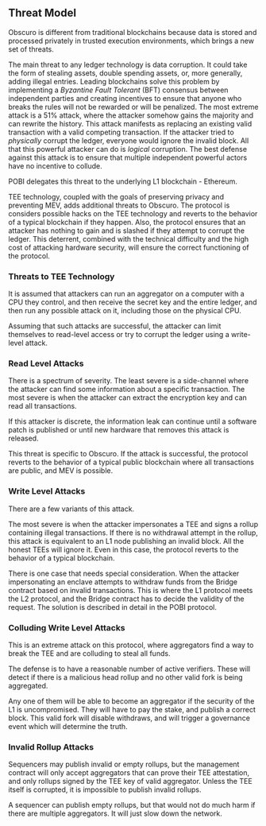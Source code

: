 ## Threat Model
Obscuro is different from traditional blockchains because data is stored and processed privately in trusted execution environments, which brings a new set of threats.

The main threat to any ledger technology is data corruption. It could take the form of stealing assets, double spending assets, or, more generally, adding illegal entries.
Leading blockchains solve this problem by implementing a _Byzantine Fault Tolerant_ (BFT) consensus between independent parties and creating incentives to ensure that anyone who breaks the rules will not be rewarded or will be penalized. The most extreme attack is a 51% attack, where the attacker somehow gains the majority and can rewrite the history. This attack manifests as replacing an existing valid transaction with a valid competing transaction. If the attacker tried to _physically_ corrupt the ledger, everyone would ignore the invalid block. All that this powerful attacker can do is _logical_ corruption. The best defense against this attack is to ensure that multiple independent powerful actors have no incentive to collude.

POBI delegates this threat to the underlying L1 blockchain - Ethereum.

TEE technology, coupled with the goals of preserving privacy and preventing MEV, adds additional threats to Obscuro. The protocol is considers possible hacks on the TEE technology and reverts to the behavior of a typical blockchain if they happen. Also, the protocol ensures that an attacker has nothing to gain and is slashed if they attempt to corrupt the ledger.
This deterrent, combined with the technical difficulty and the high cost of attacking hardware security, will ensure the correct functioning of the protocol.

### Threats to TEE Technology
It is assumed that attackers can run an aggregator on a computer with a CPU they control, and then receive the secret key and the entire ledger, and then run any possible attack on it, including those on the physical CPU.

Assuming that such attacks are successful, the attacker can limit themselves to read-level access or try to corrupt the ledger using a write-level attack.

### Read Level Attacks
There is a spectrum of severity. The least severe is a side-channel where the attacker can find some information about a specific transaction. The most severe is when the attacker can extract the encryption key and can read all transactions.

If this attacker is discrete, the information leak can continue until a software patch is published or until new hardware that removes this attack is released.

This threat is specific to Obscuro. If the attack is successful, the protocol reverts to the behavior of a typical public blockchain where all transactions are public, and MEV is possible.

### Write Level Attacks
There are a few variants of this attack.

The most severe is when the attacker impersonates a TEE and signs a rollup containing illegal transactions. If there is no withdrawal attempt in the rollup, this attack is equivalent to an L1 node publishing an invalid block. All the honest TEEs will ignore it. Even in this case, the protocol reverts to the behavior of a typical blockchain.

There is one case that needs special consideration. When the attacker impersonating an enclave attempts to withdraw funds from the Bridge contract based on invalid transactions. This is where the L1 protocol meets the L2 protocol, and the Bridge contract has to decide the validity of the request. The solution is described in detail in the POBI protocol.

### Colluding Write Level Attacks
This is an extreme attack on this protocol, where aggregators find a way to break the TEE and are colluding to steal all funds.

The defense is to have a reasonable number of active verifiers. These will detect if there is a malicious head rollup and no other valid fork is being aggregated.

Any one of them will be able to become an aggregator if the security of the L1 is uncompromised.  They will have to pay the stake, and publish a correct block. This valid fork will disable withdraws, and will trigger a governance event which will determine the truth.

### Invalid Rollup Attacks
Sequencers may publish invalid or empty rollups, but the management contract will only accept aggregators that can prove their TEE attestation, and only rollups signed by the TEE key of valid aggregator. Unless the TEE itself is corrupted, it is impossible to publish invalid rollups.

A sequencer can publish empty rollups, but that would not do much harm if there are multiple aggregators. It will just slow down the network.